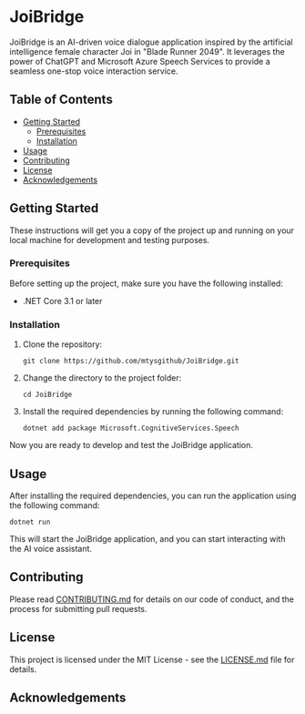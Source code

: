 # JoiBridge

JoiBridge is an AI-driven voice dialogue application inspired by the artificial intelligence female character Joi in "Blade Runner 2049". It leverages the power of ChatGPT and Microsoft Azure Speech Services to provide a seamless one-stop voice interaction service.

## Table of Contents

- [Getting Started](#getting-started)
    - [Prerequisites](#prerequisites)
    - [Installation](#installation)
- [Usage](#usage)
- [Contributing](#contributing)
- [License](#license)
- [Acknowledgements](#acknowledgements)

## Getting Started

These instructions will get you a copy of the project up and running on your local machine for development and testing purposes.

### Prerequisites

Before setting up the project, make sure you have the following installed:

- .NET Core 3.1 or later

### Installation

1. Clone the repository:

   ```
   git clone https://github.com/mtysgithub/JoiBridge.git
   ```
   
2. Change the directory to the project folder:

   ```
   cd JoiBridge
   ```

3. Install the required dependencies by running the following command:

   ```
   dotnet add package Microsoft.CognitiveServices.Speech
   ```

Now you are ready to develop and test the JoiBridge application.

## Usage

After installing the required dependencies, you can run the application using the following command:

```
dotnet run
```

This will start the JoiBridge application, and you can start interacting with the AI voice assistant.

## Contributing

Please read [CONTRIBUTING.md](CONTRIBUTING.md) for details on our code of conduct, and the process for submitting pull requests.

## License

This project is licensed under the MIT License - see the [LICENSE.md](LICENSE.md) file for details.

## Acknowledgements
